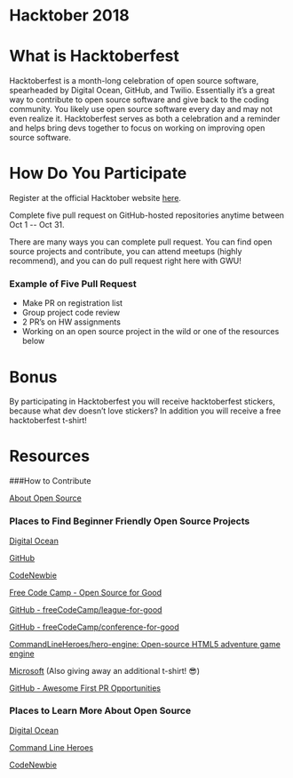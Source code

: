 # Hacktober 2018

# What is Hacktoberfest
Hacktoberfest is a month-long celebration of open source software, spearheaded by Digital Ocean, GitHub, and Twilio. Essentially it’s a great way to contribute to open source software and give back to the coding community. You likely use open source software every day and may not even realize it. Hacktoberfest serves as both a celebration and a reminder and helps bring devs together to focus on working on improving open source software.

# How Do You Participate
Register at the official Hacktober website [here](https://hacktoberfest.digitalocean.com/).

Complete five pull request on GitHub-hosted repositories anytime between Oct 1 -- Oct 31.

There are many ways you can complete pull request. You can find open source projects and contribute, you can attend meetups (highly recommend), and you can do pull request right here with GWU!  

### Example of Five Pull Request
* Make PR on registration list
* Group project code review
* 2 PR’s on HW assignments 
* Working on an open source project in the wild or one of the resources below

# Bonus
By participating in Hacktoberfest you will receive hacktoberfest stickers, because what dev doesn’t love stickers? In addition you will receive a free hacktoberfest t-shirt!

# Resources

###How to Contribute

[About Open Source](https://opensource.guide/how-to-contribute/)

### Places to Find Beginner Friendly Open Source Projects

[Digital Ocean](https://hacktoberfest.digitalocean.com/#projects)

[GitHub](https://help.github.com/articles/finding-open-source-projects-on-github/)

[CodeNewbie](https://www.codenewbie.org/)

[Free Code Camp - Open Source for Good](https://www.freecodecamp.org/nonprofits/)

[GitHub - freeCodeCamp/league-for-good](https://github.com/freeCodeCamp/league-for-good)

[GitHub - freeCodeCamp/conference-for-good](https://github.com/freeCodeCamp/conference-for-good)

[CommandLineHeroes/hero-engine: Open-source HTML5 adventure game engine](https://github.com/CommandLineHeroes/hero-engine)

[Microsoft](https://opensource.microsoft.com/) (Also giving away an additional t-shirt! 😎)

[GitHub - Awesome First PR Opportunities](https://github.com/MunGell/awesome-for-beginners)

### Places to Learn More About Open Source
[Digital Ocean](https://hacktoberfest.digitalocean.com/)

[Command Line Heroes](https://www.redhat.com/en/command-line-heroes)

[CodeNewbie](https://www.codenewbie.org/podcast)


